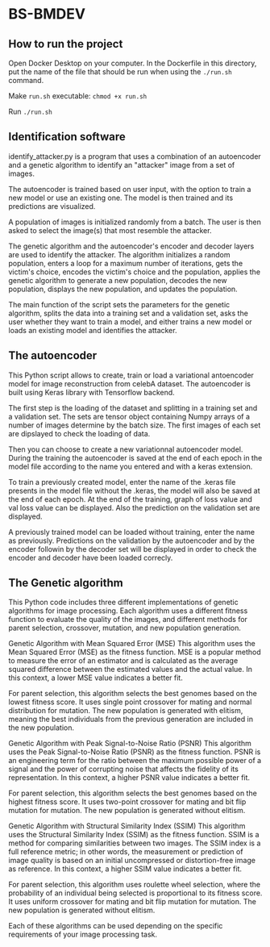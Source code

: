 # BS-BMDEV

## How to run the project

Open Docker Desktop on your computer. In the Dockerfile in this directory, put the name of the file that should be run when using the `./run.sh` command.

Make `run.sh` executable: `chmod +x run.sh`

Run `./run.sh`
## Identification software
identify_attacker.py is a program that uses a combination of an autoencoder and a genetic algorithm to identify an "attacker" image from a set of images.

The autoencoder is trained based on user input, with the option to train a new model or use an existing one. The model is then trained and its predictions are visualized.

A population of images is initialized randomly from a batch. The user is then asked to select the image(s) that most resemble the attacker.

The genetic algorithm and the autoencoder's encoder and decoder layers are used to identify the attacker. The algorithm initializes a random population, enters a loop for a maximum number of iterations, gets the victim's choice, encodes the victim's choice and the population, applies the genetic algorithm to generate a new population, decodes the new population, displays the new population, and updates the population.

The main function of the script sets the parameters for the genetic algorithm, splits the data into a training set and a validation set, asks the user whether they want to train a model, and either trains a new model or loads an existing model and identifies the attacker.


## The autoencoder
This Python script allows to create, train or load a variational antoencoder model for image reconstruction from celebA dataset. The autoencoder is built using Keras library with Tensorflow backend.

The first step is the loading of the dataset and splitting in a training set and a validation set. The sets are tensor object containing Numpy arrays of a number of images determine by the batch size. The first images of each set are dipslayed to check the loading of data.

Then you can choose to create a new variationnal autoencoder model. During the training the autoencoder is saved at the end of each epoch in the model file according to the name you entered and with a keras extension.

To train a previously created model, enter the name of the .keras file presents in the model file without the .keras, the model will also be saved at the end of each epoch.
At the end of the training, graph of loss value and val loss value can be displayed. Also the prediction on the validation set are displayed.

A previously trained model can be loaded without training, enter the name as previously. Predictions on the validation by the autoencoder and by the encoder followin by the decoder set will be displayed in order to check the encoder and decoder have been loaded correcly. 


## The Genetic algorithm 
This Python code includes three different implementations of genetic algorithms for image processing. Each algorithm uses a different fitness function to evaluate the quality of the images, and different methods for parent selection, crossover, mutation, and new population generation.

Genetic Algorithm with Mean Squared Error (MSE)
This algorithm uses the Mean Squared Error (MSE) as the fitness function. MSE is a popular method to measure the error of an estimator and is calculated as the average squared difference between the estimated values and the actual value. In this context, a lower MSE value indicates a better fit.

For parent selection, this algorithm selects the best genomes based on the lowest fitness score. It uses single point crossover for mating and normal distribution for mutation. The new population is generated with elitism, meaning the best individuals from the previous generation are included in the new population.

Genetic Algorithm with Peak Signal-to-Noise Ratio (PSNR)
This algorithm uses the Peak Signal-to-Noise Ratio (PSNR) as the fitness function. PSNR is an engineering term for the ratio between the maximum possible power of a signal and the power of corrupting noise that affects the fidelity of its representation. In this context, a higher PSNR value indicates a better fit.

For parent selection, this algorithm selects the best genomes based on the highest fitness score. It uses two-point crossover for mating and bit flip mutation for mutation. The new population is generated without elitism.

Genetic Algorithm with Structural Similarity Index (SSIM)
This algorithm uses the Structural Similarity Index (SSIM) as the fitness function. SSIM is a method for comparing similarities between two images. The SSIM index is a full reference metric; in other words, the measurement or prediction of image quality is based on an initial uncompressed or distortion-free image as reference. In this context, a higher SSIM value indicates a better fit.

For parent selection, this algorithm uses roulette wheel selection, where the probability of an individual being selected is proportional to its fitness score. It uses uniform crossover for mating and bit flip mutation for mutation. The new population is generated without elitism.

Each of these algorithms can be used depending on the specific requirements of your image processing task.
